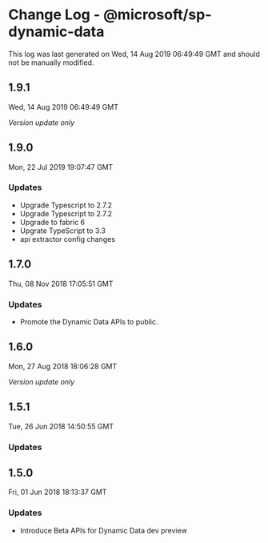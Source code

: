 # Change Log - @microsoft/sp-dynamic-data

This log was last generated on Wed, 14 Aug 2019 06:49:49 GMT and should not be manually modified.

## 1.9.1
Wed, 14 Aug 2019 06:49:49 GMT

*Version update only*

## 1.9.0
Mon, 22 Jul 2019 19:07:47 GMT

### Updates

- Upgrade Typescript to 2.7.2
- Upgrade Typescript to 2.7.2
- Upgrade to fabric 6
- Upgrate TypeScript to 3.3
- api extractor config changes

## 1.7.0
Thu, 08 Nov 2018 17:05:51 GMT

### Updates

- Promote the Dynamic Data APIs to public.

## 1.6.0
Mon, 27 Aug 2018 18:06:28 GMT

*Version update only*

## 1.5.1
Tue, 26 Jun 2018 14:50:55 GMT

### Updates


## 1.5.0
Fri, 01 Jun 2018 18:13:37 GMT

### Updates

- Introduce Beta APIs for Dynamic Data dev preview

